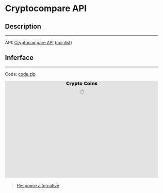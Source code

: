 # Cryptocompare API

## Description
---

API: [Cryptocompare API](https://www.cryptocompare.com/api/) ([coinlist](https://www.cryptocompare.com/api/data/coinlist/))

## Inferface
---

Code: [code.zip](code.zip)

![](assets/layout.gif)

> [Response alternative](code-response/)

<!-- 
  https://www.cryptocompare.com/coins/
  https://coinmarketcap.com/all/views/all/
  https://coinranking.com/ 
  https://cryptocoincharts.info/coins/graphicalComparison
  https://www.cryptocompare.com/api/
  https://www.cryptocompare.com/api/data/coinlist/
  https://min-api.cryptocompare.com/
  https://min-api.cryptocompare.com/data/all/coinlist
  https://github.com/lionsharecapital/lionshare-api
  http://cryptorials.io/top-5-cryptocurrency-apis-for-developers/
-->